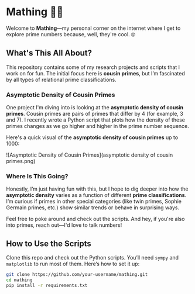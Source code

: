 # Mathing 🎲🔢

Welcome to **Mathing**—my personal corner on the internet where I get to explore prime numbers because, well, they're cool. 🤓 

## What's This All About?
This repository contains some of my research projects and scripts that I work on for fun. The initial focus here is **cousin primes**, but I’m fascinated by all types of relational prime classifications.

### Asymptotic Density of Cousin Primes
One project I'm diving into is looking at the **asymptotic density of cousin primes**. Cousin primes are pairs of primes that differ by 4 (for example, 3 and 7). I recently wrote a Python script that plots how the density of these primes changes as we go higher and higher in the prime number sequence.

Here's a quick visual of the **asymptotic density of cousin primes** up to 1000:

![Asymptotic Density of Cousin Primes](asymptotic density of cousin primes.png)

### Where Is This Going?
Honestly, I’m just having fun with this, but I hope to dig deeper into how the **asymptotic density** varies as a function of different **prime classifications**. I’m curious if primes in other special categories (like twin primes, Sophie Germain primes, etc.) show similar trends or behave in surprising ways.

Feel free to poke around and check out the scripts. And hey, if you're also into primes, reach out—I'd love to talk numbers!

## How to Use the Scripts
Clone this repo and check out the Python scripts. You’ll need `sympy` and `matplotlib` to run most of them. Here’s how to set it up:

```bash
git clone https://github.com/your-username/mathing.git
cd mathing
pip install -r requirements.txt
